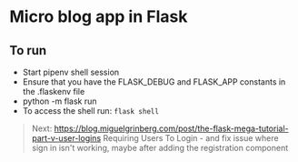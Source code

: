 # Micro blog app in Flask

## To run

* Start pipenv shell session
* Ensure that you have the FLASK_DEBUG and FLASK_APP constants in the .flaskenv file
* python -m flask run
* To access the shell run: `flask shell`

> Next: https://blog.miguelgrinberg.com/post/the-flask-mega-tutorial-part-v-user-logins Requiring Users To Login - and fix issue where sign in isn't working, maybe after adding the registration component

